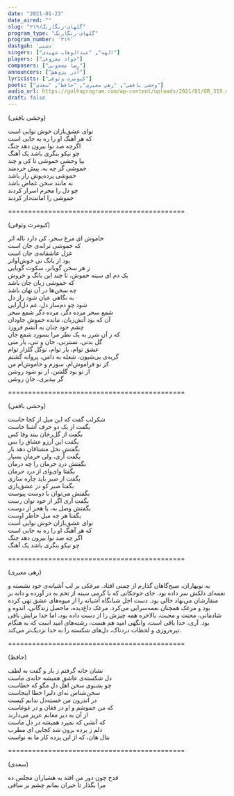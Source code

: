 ```yaml
---
date: "2021-01-23"
date_aired: ""
slug: "گلهای-رنگارنگ/۳۱۹"
program_type: "گلهای-رنگارنگ"
program_number: '۳۱۹'
dastgah: 'دشتی'
singers: ["الهه", "عبدالوهاب شهیدی"]
players: ["جواد معروفی"]
composers: ["رضا محجوبی"]
announcers: ["آذر پژوهش"]
lyricists: ["کیومرث وثوقی"]
poets: ["وحشی بافقی", "رهی معیری", "حافظ", "سعدی"]
audio_url: https://golhaprogram.com/wp-content/uploads/2021/01/GR_319.mp3
draft: false
---
```


(وحشی بافقی)  

نوای عشق‌بازان خوش نوایی است  
که هر آهنگ او را ره به جایی است  
اگرچه صد نوا بیرون دهد چنگ  
چو نیکو بنگری باشد یک آهنگ  
بیا وحشی خموشی تا کی و چند  
خموشی گر چه به، پیش خردمند  
خموشی پرده‌پوش راز باشد  
نه مانند سخن غماض باشد  
چو دل را محرم اسرار کردند  
خموشی را امانت‌دار کردند  

============================================  

(کیومرث وثوقی)  

خاموش ای مرغ سحر، کی دارد ناله اثر  
که خموشی ترانه‌ی جان است  
غزل عاشقانه‌ی جان است  
بود از بانگ نی خوش‌آواتر  
ز هر سخن گویاتر، سکوت گویایی  
یک دم ای سینه خموش، تا چند این بانگ و خروش  
که خموشی زبان جان باشد  
چه سخن‌ها در آن نهان باشد  
به نگاهی عیان شود راز دل  
شود چو دم‌ساز دل، غم دل‌آرایی  
شمع سحر مرده دگر، مرده دگر شمع سحر  
آن که بود آتش‌زبان، مانده خموشِ جاودان  
چشم خود چنان به آتشم فروزد  
که ز آن شرر به یک نظر مرا بسوزد شمع جان  
گل بدنی، نسترنی، جان و تنی، یار منی  
عشق توام، یار توام، نوگل گلزار توام  
گریه‌ی بی‌شیون، شعله به دامن، پروانه گشتم  
کز تو فراموش‌ام، سوزم و خاموش‌ام من  
از تو بود گلشن، از تو شود روشن  
گر بپذیری، جانِ روشن  

============================================  

(وحشی بافقی)  

شکر‌لب گفت که این میل از کجا خاست  
بگفت از یک دو حرف آشنا خاست  
بگفت از گل‌رخان بیند وفا کس  
بگفت این آرزو عشاق را بس  
بگفتش نخل مشتاقان دهد بار  
بگفت آری، ولی حرمانِ بسیار  
بگفتش دردِ حرمان را چه درمان  
بگفتا وای‌وای از درد حرمان  
بگفت از صبر باید چاره سازی  
بگفتا صبر کو در عشق‌بازی  
بگفتش می‌توان با دوست پیوست  
بگفت آری اگر از خود توان رست  
بگفتش وصل به، یا هجر از دوست  
بگفتا هر چه میل خاطر اوست  
نوای عشق‌بازان خوش نوایی است  
که هر آهنگ او را ره به جایی است  
اگر چه صد نوا بیرون دهد چنگ  
چو نیکو بنگری باشد یک آهنگ  

============================================  

(رهی معیری)  

به نوبهاران، صبح‌گاهان گذارم از چمنی افتاد. مرغکی بر لب آشیانه‌ی خود نشسته و نغمه‌ای دلکش سر داده بود. جای جوجکانی که با گرمی سینه از تخم به در آورده و دانه بر منقارشان می‌نهاد خالی بود. دست اجل شبانگاه آشیانه را از میوه‌های عشق تهی کرده بود و مرغک همچنان نغمه‌سرایی می‌کرد‌. مرغک داغ‌دیده، ماحصل زندگانی، اندوه و شادمانی، محنت و محبت، بالاخره همه چیزش را از دست داده بود، اما خدا برایش باقی بود. آری، خدا باقی است، وانگهی امید هم هست، رشته‌های امید است که به هنگام تیره‌روزی و لحظات دردناک، دل‌های شکسته را به خدا نزدیک‌تر می‌کند.  

============================================  

(حافظ)  

نشان خانه گرفتم ز یار و گفت به لطف  
دل شکسته‌ی عاشق همیشه خانه‌ی ماست  
چو بشنوی سخن اهل دل مگو که خطاست  
سخن‌شناس نه‌ای دلبرا خطا اینجاست  
در اندرون من خسته‌دل ندانم کیست  
که من خموشم و او در فغان و در غوغاست  
از آن به دیر مغانم عزیز می‌دارند  
که آتشی که نمیرد همیشه در دل ماست  
دلم ز پرده برون شد کجایی ای مطرب  
بنال هان، که از این پرده کار ما به نواست  

============================================  

(سعدی)  

قدح چون دور من افتد به هشیاران مجلس ده  
مرا بگذار تا حیران بمانم چشم بر ساقی  
